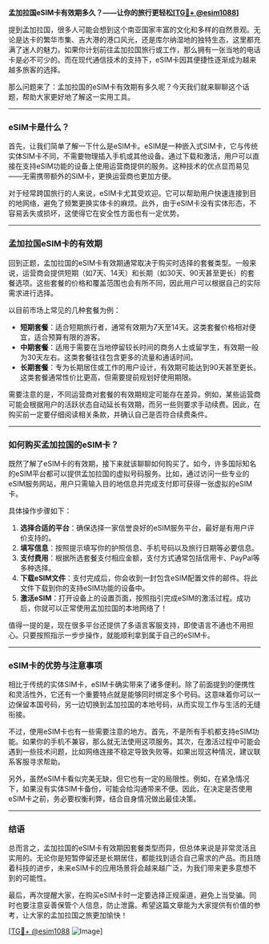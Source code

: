**孟加拉国eSIM卡有效期多久？——让你的旅行更轻松[[TG💪+ @esim1088](https://t.me/s/esim1088)]**

提到孟加拉国，很多人可能会想到这个南亚国家丰富的文化和多样的自然景观。无论是达卡的繁华市集、吉大港的港口风光，还是库尔纳湿地的独特生态，这里都充满了迷人的魅力。如果你计划前往孟加拉国旅行或工作，那么拥有一张当地的电话卡是必不可少的。而在现代通信技术的支持下，eSIM卡因其便捷性逐渐成为越来越多旅客的选择。

那么问题来了：孟加拉国的eSIM卡有效期有多久呢？今天我们就来聊聊这个话题，帮助大家更好地了解这一实用工具。

---

### eSIM卡是什么？

首先，让我们简单了解一下什么是eSIM卡。eSIM是一种嵌入式SIM卡，它与传统实体SIM卡不同，不需要物理插入手机或其他设备。通过下载和激活，用户可以直接在支持eSIM功能的设备上使用运营商提供的服务。这种技术的优点显而易见——无需携带额外的SIM卡，更换运营商也更加方便。

对于经常跨国旅行的人来说，eSIM卡尤其受欢迎。它可以帮助用户快速连接到目的地网络，避免了频繁更换实体卡的麻烦。此外，由于eSIM卡没有实体形态，不容易丢失或损坏，这使得它在安全性方面也有一定优势。

---

### 孟加拉国eSIM卡的有效期

回到正题，孟加拉国的eSIM卡有效期通常取决于购买时选择的套餐类型。一般来说，运营商会提供短期（如7天、14天）和长期（如30天、90天甚至更长）的套餐选项。这些套餐的价格和覆盖范围也会有所不同，因此用户可以根据自己的实际需求进行选择。

以目前市场上常见的几种套餐为例：

- **短期套餐**：适合短期旅行者，通常有效期为7天至14天。这类套餐价格相对便宜，适合预算有限的游客。
- **中期套餐**：适用于需要在当地停留较长时间的商务人士或留学生，有效期一般为30天左右。这类套餐往往包含更多的流量和通话时间。
- **长期套餐**：专为长期居住或工作的用户设计，有效期可能达到90天甚至更长。这类套餐通常性价比更高，但需要提前规划好使用期限。

需要注意的是，不同运营商对套餐的有效期规定可能存在差异。例如，某些运营商可能会根据用户的活跃状态自动延长有效期，而另一些则要求手动续费。因此，在购买前一定要仔细阅读相关条款，并确认自己是否符合续费条件。

---

### 如何购买孟加拉国的eSIM卡？

既然了解了eSIM卡的有效期，接下来就该聊聊如何购买了。如今，许多国际知名的eSIM平台都可以提供孟加拉国的虚拟号码服务。比如，通过访问一些专业的eSIM服务网站，用户只需输入目的地信息并完成支付即可获得一张虚拟的eSIM卡。

具体操作步骤如下：

1. **选择合适的平台**：确保选择一家信誉良好的eSIM服务平台，最好是有用户评价支持的。
2. **填写信息**：按照提示填写你的护照信息、手机号码以及旅行日期等必要信息。
3. **支付费用**：根据所选套餐支付相应金额，支付方式通常包括信用卡、PayPal等多种选择。
4. **下载eSIM文件**：支付完成后，你会收到一封包含eSIM配置文件的邮件。将此文件下载到你的支持eSIM功能的设备中。
5. **激活eSIM**：打开设备上的设置页面，按照指引完成eSIM的激活过程。成功后，你就可以正常使用孟加拉国的本地网络了！

值得一提的是，现在很多平台还提供了多语言客服支持，即使语言不通也不用担心。只要按照指示一步步操作，就能顺利拿到属于自己的eSIM卡。

---

### eSIM卡的优势与注意事项

相比于传统的实体SIM卡，eSIM卡确实带来了诸多便利。除了前面提到的便携性和灵活性外，它还有一个重要特点就是能够同时绑定多个号码。这意味着你可以一边保留本国号码，另一边切换到孟加拉国的本地号码，从而实现工作与生活的无缝衔接。

不过，使用eSIM卡也有一些需要注意的地方。首先，不是所有手机都支持eSIM功能。如果你的手机不兼容，那么就无法使用这项服务。其次，在激活过程中可能会遇到一些技术问题，比如网络连接不稳定导致失败等。如果出现这种情况，建议联系客服寻求帮助。

另外，虽然eSIM卡看似完美无缺，但它也有一定的局限性。例如，在紧急情况下，如果没有实体SIM卡备份，可能会给沟通带来不便。因此，在决定是否使用eSIM卡之前，务必要权衡利弊，结合自身情况做出最佳决策。

---

### 结语

总而言之，孟加拉国的eSIM卡有效期因套餐类型而异，但总体来说是非常灵活且实用的。无论你是短暂停留还是长期居住，都能找到适合自己需求的产品。而且随着科技的进步，未来eSIM卡的应用场景将会越来越广泛，为我们带来更多意想不到的可能性。

最后，再次提醒大家，在购买eSIM卡时一定要选择正规渠道，避免上当受骗。同时也要注意妥善保管个人信息，防止泄露。希望这篇文章能为大家提供有价值的参考，让大家的孟加拉国之旅更加愉快！

[[TG💪+ @esim1088](https://t.me/s/esim1088) ![Image](https://i.postimg.cc/4NQfJmqS/Snipaste-2025-05-13-00-14-12.png)]